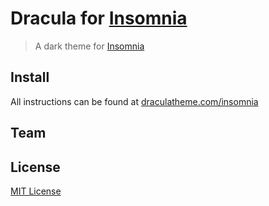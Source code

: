 # Dracula for [Insomnia](http://insomnia.rest)

> A dark theme for [Insomnia](http://insomnia.rest)

## Install

All instructions can be found at [draculatheme.com/insomnia](https://draculatheme.com/insomnia)

## Team



## License

[MIT License](./LICENSE)
